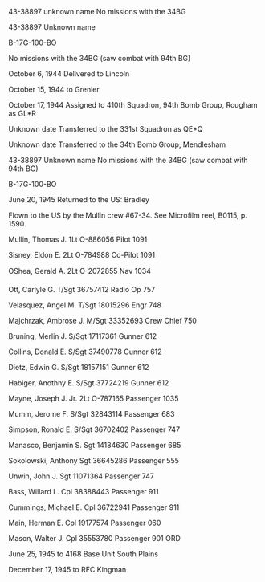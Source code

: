 





43-38897 unknown name No missions with the 34BG






 




43-38897 Unknown name

B-17G-100-BO

No missions with the 34BG (saw combat with 94th
BG)

October 6, 1944 Delivered to Lincoln

October 15, 1944 to Grenier

October 17, 1944 Assigned to 410th Squadron, 94th
Bomb Group, Rougham as GL\*R

Unknown date Transferred to the 331st Squadron as
QE\*Q

Unknown date Transferred to the 34th Bomb Group,
Mendlesham

43-38897 Unknown name No missions with the 34BG (saw combat
with 94th BG)

B-17G-100-BO

June 20, 1945 Returned to the US: Bradley

Flown to the US by the Mullin crew #67-34. See Microfilm
reel, B0115, p. 1590\.

Mullin, Thomas
J.
1Lt
O-886056
Pilot
1091

Sisney, Eldon
E.
2Lt O-784988
Co-Pilot
1091

OShea, Gerald
A.
2Lt
O-2072855
Nav
1034

Ott, Carlyle
G.
T/Sgt
36757412
Radio
Op
757

Velasquez, Angel
M.
T/Sgt 18015296
Engr
748

Majchrzak, Ambrose
J.
M/Sgt
33352693
Crew
Chief
750

Bruning, Merlin
J.
S/Sgt 17117361
Gunner
612

Collins, Donald
E.
S/Sgt 37490778
Gunner
612

Dietz, Edwin
G.
S/Sgt
18157151
Gunner
612

Habiger, Anothny
E.
S/Sgt 37724219
Gunner
612

Mayne, Joseph J.
Jr.
2Lt O-787165
Passenger
1035

Mumm, Jerome
F.
S/Sgt 32843114
Passenger
683

Simpson, Ronald
E.
S/Sgt 36702402
Passenger
747

Manasco, Benjamin
S.
Sgt
14184630
Passenger
685

Sokolowski,
Anthony
Sgt
36645286
Passenger
555

Unwin, John
J.
Sgt
11071364
Passenger
747

Bass, Willard
L.
Cpl
38388443
Passenger
911

Cummings, Michael
E.
Cpl
36722941
Passenger
911

Main, Herman
E.
Cpl
19177574
Passenger
060

Mason, Walter
J.
Cpl
35553780
Passenger
901 ORD

June 25, 1945 to 4168 Base Unit South Plains

December 17, 1945 to RFC Kingman




